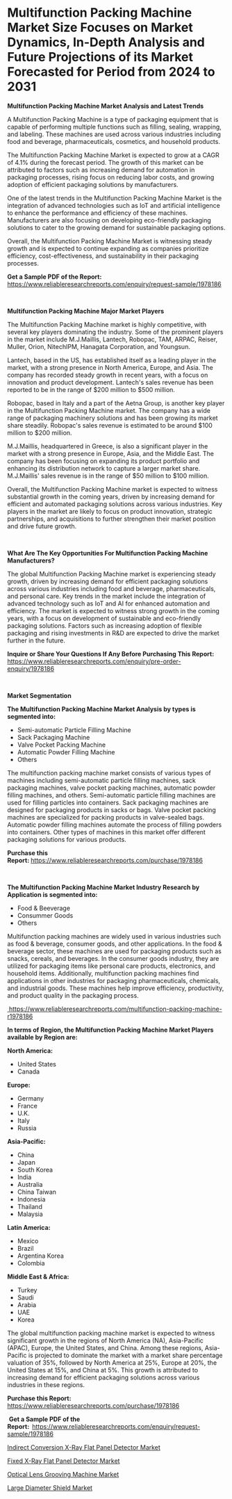<p><h1>Multifunction Packing Machine Market Size Focuses on Market Dynamics, In-Depth Analysis and Future Projections of its Market Forecasted for Period from 2024 to 2031</h1></p><p><strong>Multifunction Packing Machine Market Analysis and Latest Trends</strong></p>
<p><p>A Multifunction Packing Machine is a type of packaging equipment that is capable of performing multiple functions such as filling, sealing, wrapping, and labeling. These machines are used across various industries including food and beverage, pharmaceuticals, cosmetics, and household products.</p><p>The Multifunction Packing Machine Market is expected to grow at a CAGR of 4.1% during the forecast period. The growth of this market can be attributed to factors such as increasing demand for automation in packaging processes, rising focus on reducing labor costs, and growing adoption of efficient packaging solutions by manufacturers.</p><p>One of the latest trends in the Multifunction Packing Machine Market is the integration of advanced technologies such as IoT and artificial intelligence to enhance the performance and efficiency of these machines. Manufacturers are also focusing on developing eco-friendly packaging solutions to cater to the growing demand for sustainable packaging options.</p><p>Overall, the Multifunction Packing Machine Market is witnessing steady growth and is expected to continue expanding as companies prioritize efficiency, cost-effectiveness, and sustainability in their packaging processes.</p></p>
<p><strong>Get a Sample PDF of the Report:&nbsp;</strong> <a href="https://www.reliableresearchreports.com/enquiry/request-sample/1978186">https://www.reliableresearchreports.com/enquiry/request-sample/1978186</a></p>
<p>&nbsp;</p>
<p><strong>Multifunction Packing Machine Major Market Players</strong></p>
<p><p>The Multifunction Packing Machine market is highly competitive, with several key players dominating the industry. Some of the prominent players in the market include M.J.Maillis, Lantech, Robopac, TAM, ARPAC, Reiser, Muller, Orion, NitechIPM, Hanagata Corporation, and Youngsun.</p><p>Lantech, based in the US, has established itself as a leading player in the market, with a strong presence in North America, Europe, and Asia. The company has recorded steady growth in recent years, with a focus on innovation and product development. Lantech's sales revenue has been reported to be in the range of $200 million to $500 million.</p><p>Robopac, based in Italy and a part of the Aetna Group, is another key player in the Multifunction Packing Machine market. The company has a wide range of packaging machinery solutions and has been growing its market share steadily. Robopac's sales revenue is estimated to be around $100 million to $200 million.</p><p>M.J.Maillis, headquartered in Greece, is also a significant player in the market with a strong presence in Europe, Asia, and the Middle East. The company has been focusing on expanding its product portfolio and enhancing its distribution network to capture a larger market share. M.J.Maillis' sales revenue is in the range of $50 million to $100 million.</p><p>Overall, the Multifunction Packing Machine market is expected to witness substantial growth in the coming years, driven by increasing demand for efficient and automated packaging solutions across various industries. Key players in the market are likely to focus on product innovation, strategic partnerships, and acquisitions to further strengthen their market position and drive future growth.</p></p>
<p>&nbsp;</p>
<p><strong>What Are The Key Opportunities For Multifunction Packing Machine Manufacturers?</strong></p>
<p><p>The global Multifunction Packing Machine market is experiencing steady growth, driven by increasing demand for efficient packaging solutions across various industries including food and beverage, pharmaceuticals, and personal care. Key trends in the market include the integration of advanced technology such as IoT and AI for enhanced automation and efficiency. The market is expected to witness strong growth in the coming years, with a focus on development of sustainable and eco-friendly packaging solutions. Factors such as increasing adoption of flexible packaging and rising investments in R&D are expected to drive the market further in the future.</p></p>
<p><strong>Inquire or Share Your Questions If Any Before Purchasing This Report:</strong> <a href="https://www.reliableresearchreports.com/enquiry/pre-order-enquiry/1978186">https://www.reliableresearchreports.com/enquiry/pre-order-enquiry/1978186</a></p>
<p>&nbsp;</p>
<p><strong>Market Segmentation</strong></p>
<p><strong>The Multifunction Packing Machine Market Analysis by types is segmented into:</strong></p>
<p><ul><li>Semi-automatic Particle Filling Machine</li><li>Sack Packaging Machine</li><li>Valve Pocket Packing Machine</li><li>Automatic Powder Filling Machine</li><li>Others</li></ul></p>
<p><p>The multifunction packing machine market consists of various types of machines including semi-automatic particle filling machines, sack packaging machines, valve pocket packing machines, automatic powder filling machines, and others. Semi-automatic particle filling machines are used for filling particles into containers. Sack packaging machines are designed for packaging products in sacks or bags. Valve pocket packing machines are specialized for packing products in valve-sealed bags. Automatic powder filling machines automate the process of filling powders into containers. Other types of machines in this market offer different packaging solutions for various products.</p></p>
<p><strong>Purchase this Report:&nbsp;</strong><a href="https://www.reliableresearchreports.com/purchase/1978186">https://www.reliableresearchreports.com/purchase/1978186</a></p>
<p>&nbsp;</p>
<p><strong>The Multifunction Packing Machine Market Industry Research by Application is segmented into:</strong></p>
<p><ul><li>Food & Beeverage</li><li>Consummer Goods</li><li>Others</li></ul></p>
<p><p>Multifunction packing machines are widely used in various industries such as food & beverage, consumer goods, and other applications. In the food & beverage sector, these machines are used for packaging products such as snacks, cereals, and beverages. In the consumer goods industry, they are utilized for packaging items like personal care products, electronics, and household items. Additionally, multifunction packing machines find applications in other industries for packaging pharmaceuticals, chemicals, and industrial goods. These machines help improve efficiency, productivity, and product quality in the packaging process.</p></p>
<p><a href="https://www.reliableresearchreports.com/multifunction-packing-machine-r1978186">&nbsp;https://www.reliableresearchreports.com/multifunction-packing-machine-r1978186</a></p>
<p><strong>In terms of Region, the Multifunction Packing Machine Market Players available by Region are:</strong></p>
<p>
    <p> <strong> North America: </strong>
        <ul>
            <li>United States</li>
            <li>Canada</li>
        </ul>
        </p> 
    <p> <strong> Europe: </strong>
        <ul>
            <li>Germany</li>
            <li>France</li>
            <li>U.K.</li>
            <li>Italy</li>
            <li>Russia</li>
        </ul>
        </p> 
    <p> <strong> Asia-Pacific: </strong>
        <ul>
            <li>China</li>
            <li>Japan</li>
            <li>South Korea</li>
            <li>India</li>
            <li>Australia</li>
            <li>China Taiwan</li>
            <li>Indonesia</li>
            <li>Thailand</li>
            <li>Malaysia</li>
        </ul>
        </p> 
    <p> <strong> Latin America: </strong>
        <ul>
            <li>Mexico</li>
            <li>Brazil</li>
            <li>Argentina Korea</li>
            <li>Colombia</li>
        </ul>
        </p> 
    <p> <strong> Middle East & Africa: </strong>
        <ul>
            <li>Turkey</li>
            <li>Saudi</li>
            <li>Arabia</li>
            <li>UAE</li>
            <li>Korea</li>
        </ul>
    </p>
    </p>
<p><p>The global multifunction packing machine market is expected to witness significant growth in the regions of North America (NA), Asia-Pacific (APAC), Europe, the United States, and China. Among these regions, Asia-Pacific is projected to dominate the market with a market share percentage valuation of 35%, followed by North America at 25%, Europe at 20%, the United States at 15%, and China at 5%. This growth is attributed to increasing demand for efficient packaging solutions across various industries in these regions.</p></p>
<p><strong>Purchase this Report: </strong><a href="https://www.reliableresearchreports.com/purchase/1978186">https://www.reliableresearchreports.com/purchase/1978186</a></p>
<p>&nbsp;<strong>Get a Sample PDF of the Report:&nbsp;&nbsp;</strong><a href="https://www.reliableresearchreports.com/enquiry/request-sample/1978186">https://www.reliableresearchreports.com/enquiry/request-sample/1978186</a></p>
<p><strong></strong></p>
<p><p><a href="https://www.linkedin.com/pulse/indirect-conversion-x-ray-flat-panel-detector-market-size-trends-yvfyf?trackingId=ONM43mqQinwiQt4szCyNAQ%3D%3D">Indirect Conversion X-Ray Flat Panel Detector Market</a></p><p><a href="https://www.linkedin.com/pulse/fixed-x-ray-flat-panel-detector-market-insight-trends-growth-oovkf?trackingId=c0W29CDDHz3G7dS2zh9SRg%3D%3D">Fixed X-Ray Flat Panel Detector Market</a></p><p><a href="https://github.com/moyahfrancoestellec51j635wcx/Market-Research-Report-List-2/blob/main/optical-lens-grooving-machine-market.md">Optical Lens Grooving Machine Market</a></p><p><a href="https://github.com/suaretopek9/Market-Research-Report-List-2/blob/main/large-diameter-shield-market.md">Large Diameter Shield Market</a></p></p>